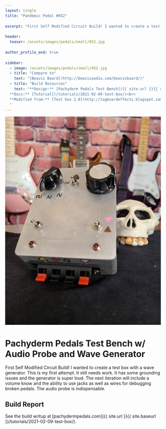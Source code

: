 ```yaml
---
layout: single
title: "Pandemic Pedal #052"

excerpt: "First Self Modified Circuit Build! I wanted to create a test box with a wave generator. This is my first attempt. It still needs work. It has some grounding issues and the generator is super loud. The next iteration will include a volume know and the ability to use jacks as well as wires for debugging broken pedals. The audio probe is indispensable."

header:
  teaser: /assets/images/pedals/small/052.jpg

author_profile_end: true

sidebar:
  - image: /assets/images/pedals/small/052.jpg
  - title: "Compare to"
    text: "[Beavis Board](http://beavisaudio.com/beavisboard/)"
  - title: "Build Resources"
    text: "**Design:** [Pachyderm Pedals Test Bench]({{ site.url }}{{ site.baseurl }}/tutorials/2021-02-09-test-box/)
  **Docs:** [Tutorial](/tutorials/2021-02-09-test-box/)<br>
  **Modified from:** [Test box 2.0](http://tagboardeffects.blogspot.com/2014/09/test-box-20.html)
  "
---
```


![header](/assets/images/pedals/PP002.jpg)

# Pachyderm Pedals Test Bench w/ Audio Probe and Wave Generator #

First Self Modified Circuit Build! I wanted to create a test box with a wave generator. This is my first attempt. It still needs work. It has some grounding issues and the generator is super loud. The next iteration will include a volume know and the ability to use jacks as well as wires for debugging broken pedals. The audio probe is indispensable.

## Build Report ##

See the build writup at [pachydermpedals.com]({{ site.url }}{{ site.baseurl }}/tutorials/2021-02-09-test-box/).